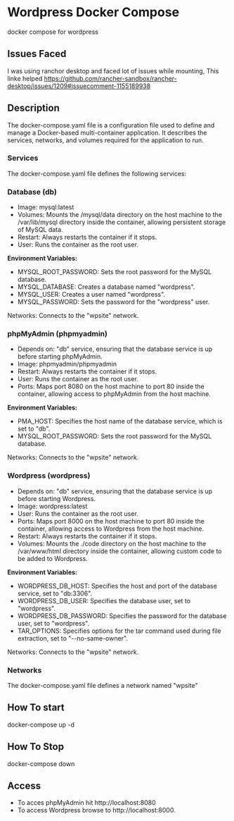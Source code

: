 # Wordpress Docker Compose
docker compose for wordpress

## Issues Faced
I was using ranchor desktop and faced lot of issues while mounting, This linke helped
https://github.com/rancher-sandbox/rancher-desktop/issues/1209#issuecomment-1155189938


## Description

The docker-compose.yaml file is a configuration file used to define and manage a Docker-based multi-container application. It describes the services, networks, and volumes required for the application to run.
### Services

The docker-compose.yaml file defines the following services:
### Database (db)

- Image: mysql:latest
- Volumes: Mounts the /mysql/data directory on the host machine to the /var/lib/mysql directory inside the container, allowing persistent storage of MySQL data.
- Restart: Always restarts the container if it stops.
- User: Runs the container as the root user.

**Environment Variables:**
- MYSQL_ROOT_PASSWORD: Sets the root password for the MySQL database.
- MYSQL_DATABASE: Creates a database named "wordpress".
- MYSQL_USER: Creates a user named "wordpress".
- MYSQL_PASSWORD: Sets the password for the "wordpress" user.
 
Networks: Connects to the "wpsite" network.

### phpMyAdmin (phpmyadmin)

- Depends on: "db" service, ensuring that the database service is up before starting phpMyAdmin.
- Image: phpmyadmin/phpmyadmin
- Restart: Always restarts the container if it stops.
- User: Runs the container as the root user.
- Ports: Maps port 8080 on the host machine to port 80 inside the container, allowing access to phpMyAdmin from the host machine.

**Environment Variables:**
- PMA_HOST: Specifies the host name of the database service, which is set to "db".
- MYSQL_ROOT_PASSWORD: Sets the root password for the MySQL database.

Networks: Connects to the "wpsite" network.

### Wordpress (wordpress)

- Depends on: "db" service, ensuring that the database service is up before starting Wordpress.
- Image: wordpress:latest
- User: Runs the container as the root user.
- Ports: Maps port 8000 on the host machine to port 80 inside the container, allowing access to Wordpress from the host machine.
- Restart: Always restarts the container if it stops.
- Volumes: Mounts the ./code directory on the host machine to the /var/www/html directory inside the container, allowing custom code to be added to Wordpress.

**Environment Variables:**
- WORDPRESS_DB_HOST: Specifies the host and port of the database service, set to "db:3306".
- WORDPRESS_DB_USER: Specifies the database user, set to "wordpress".
- WORDPRESS_DB_PASSWORD: Specifies the password for the database user, set to "wordpress".
- TAR_OPTIONS: Specifies options for the tar command used during file extraction, set to "--no-same-owner".
 
 Networks: Connects to the "wpsite" network.

### Networks

The docker-compose.yaml file defines a network named "wpsite"

## How To start

docker-compose up -d

## How To Stop

docker-compose down 

## Access

- To acces phpMyAdmin hit http://localhost:8080
- To access Wordpress browse to http://localhost:8000.

